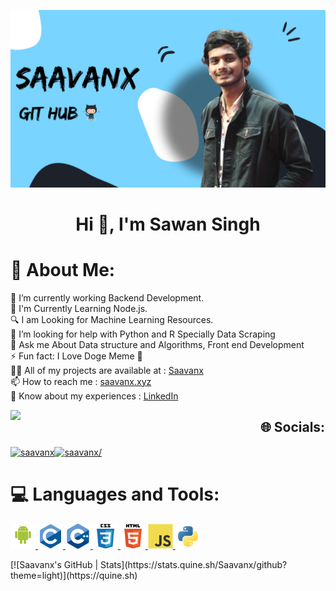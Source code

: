 ![logo](https://github.com/Saavanx/Saavanx/blob/main/sawan.png)
<h1 align="center">Hi 👋, I'm Sawan Singh</h1>

# 💫 About Me:
 🔭 I’m currently working Backend Development.<br/>
 🌱 I'm  Currently Learning Node.js.<br/>
 🔍 I am Looking for Machine Learning Resources.<br/>
 🤔 I’m looking for help with Python and R Specially Data Scraping <br/>
 💬 Ask me About  Data structure and Algorithms, Front end Development <br/>
 ⚡ Fun fact: I Love Doge Meme 🐶<br/>
 👨‍💻 All of my projects are available at : [Saavanx](https://www.linkedin.com/in/saavanx/)<br/>
 📫 How to reach me : [saavanx.xyz](http://saavanx.xyz/)<br/>
 📄 Know about my experiences : [LinkedIn](https://www.linkedin.com/in/saavanx/)<br/>

<img align="left" width="400" src="[(https://pin.it/5h3urp4)](https://www.google.com/url?sa=i&url=https%3A%2F%2Fwww.wallpaperflare.com%2Fsearch%3Fwallpaper%3Dcoder&psig=AOvVaw1pQKPdIbMJO1YPajaWWDo_&ust=1673364537857000&source=images&cd=vfe&ved=0CA8QjRxqFwoTCOjC3-DmuvwCFQAAAAAdAAAAABAR)">


## 🌐 Socials:
<a href="https://linkedin.com/in/saavanx" target="blank"><img align="center" src="https://cdn.jsdelivr.net/npm/simple-icons@3.0.1/icons/linkedin.svg" alt="saavanx" height="30" width="40" /></a><a href="https://instagram.com/saavanx/" target="blank"><img align="center" src="https://cdn.jsdelivr.net/npm/simple-icons@3.0.1/icons/instagram.svg" alt="saavanx/" height="30" width="40" /></a>


</p>

# 💻 Languages and Tools:
<p align="left"> 
    <a href="https://developer.android.com" target="_blank"> <img src="https://raw.githubusercontent.com/devicons/devicon/master/icons/android/android-original-wordmark.svg" alt="android" width="40" height="40"/> </a> <a href="https://www.cprogramming.com/" target="_blank"> <img src="https://raw.githubusercontent.com/devicons/devicon/master/icons/c/c-original.svg" alt="c" width="40" height="40"/> </a>
    <a href="https://www.w3schools.com/cpp/" target="_blank"> <img src="https://raw.githubusercontent.com/devicons/devicon/master/icons/cplusplus/cplusplus-original.svg" alt="cplusplus" width="40" height="40"/> </a> 
    <a href="https://www.w3schools.com/css/" target="_blank"> <img src="https://raw.githubusercontent.com/devicons/devicon/master/icons/css3/css3-original-wordmark.svg" alt="css3" width="40" height="40"/> </a> 
    <a href="https://www.w3.org/html/" target="_blank"> <img src="https://raw.githubusercontent.com/devicons/devicon/master/icons/html5/html5-original-wordmark.svg" alt="html5" width="40" height="40"/> </a>
    <a href="https://developer.mozilla.org/en-US/docs/Web/JavaScript" target="_blank"> <img src="https://raw.githubusercontent.com/devicons/devicon/master/icons/javascript/javascript-original.svg" alt="javascript" width="40" height="40"/> </a> 
    <a href="https://www.python.org" target="_blank"> <img src="https://raw.githubusercontent.com/devicons/devicon/master/icons/python/python-original.svg" alt="python" width="40" height="40"/> </a> 
    </p>
[![Saavanx's GitHub | Stats](https://stats.quine.sh/Saavanx/github?theme=light)](https://quine.sh)
